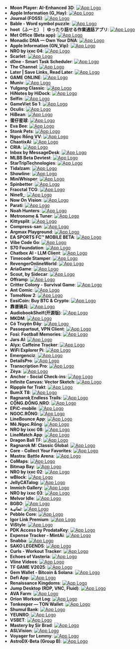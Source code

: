 - **Moon Player: AI-Enhanced 3D**: [![App Logo](https://is1-ssl.mzstatic.com/image/thumb/Purple211/v4/e2/41/6d/e2416da5-5045-7521-1092-b6752d123b66/AppIcon.lsr/200x200bb-80.png)](https://testflight.apple.com/join/vQBVKm3Q)
- **Apple Information (G_Hay)**: [![App Logo](https://is1-ssl.mzstatic.com/image/thumb/Purple211/v4/3b/10/ce/3b10ce99-644f-072f-888e-7fb0c53f70c7/AppIcon-1x_U007epad-0-1-85-220-0.png/200x200bb-80.png)](https://testflight.apple.com/join/MEmvhNcf)
- **Journal (FOSS)**: [![App Logo](https://is1-ssl.mzstatic.com/image/thumb/Purple221/v4/3b/5c/ea/3b5cea73-6f4f-8294-70ef-a58d7e027ae7/AppIcon-0-0-1x_U007epad-0-1-85-220.png/200x200bb-80.png)](https://testflight.apple.com/join/J3ChbZ8K)
- **Bable - Word symbol puzzle**: [![App Logo](https://is1-ssl.mzstatic.com/image/thumb/Purple211/v4/40/88/12/408812f0-9d60-41c1-4136-19a9f9932024/AppIcon-0-0-1x_U007emarketing-0-8-0-85-220.png/200x200bb-80.png)](https://testflight.apple.com/join/fxngVadt)
- **hoot（ふーと）｜ ゆったり話せる作業通話アプリ**: [![App Logo](https://is1-ssl.mzstatic.com/image/thumb/Purple221/v4/fa/3a/56/fa3a56c0-2465-a7c1-cc13-da8cbb91443d/AppIcon-prd-1x_U007emarketing-0-11-0-85-220-0.png/200x200bb-80.png)](https://testflight.apple.com/join/uyxnDwF9)
- **Met Office (Beta app)**: [![App Logo](https://is1-ssl.mzstatic.com/image/thumb/Purple221/v4/3c/16/a7/3c16a73c-d4f3-e5e7-a6b5-49bc23647567/AppIcon-0-0-1x_U007epad-0-1-85-220.png/200x200bb-80.png)](https://testflight.apple.com/join/ScdVVE5Q)
- **Monadic DNA — Own Your DNA**: [![App Logo](https://is1-ssl.mzstatic.com/image/thumb/Purple211/v4/02/ea/06/02ea06d1-7eb8-2aa6-9028-78367feee64e/AppIcon-0-0-1x_U007epad-0-1-0-85-220.png/200x200bb-80.png)](https://testflight.apple.com/join/KnPAc4zz)
- **Apple Information (GN_Vip)**: [![App Logo](https://is1-ssl.mzstatic.com/image/thumb/Purple211/v4/df/fc/2b/dffc2b87-6e27-b3ac-12f1-b9e2395054b6/AppIcon-1x_U007epad-0-1-85-220-0.png/200x200bb-80.png)](https://testflight.apple.com/join/dgW93q6b)
- **NRO by ixxc 04**: [![App Logo](https://is1-ssl.mzstatic.com/image/thumb/Purple211/v4/bd/bc/c8/bdbcc852-ff62-1f5d-a233-6a8320a1be1a/AppIcon-1x_U007emarketing-0-8-0-85-220-0.png/200x200bb-80.png)](https://testflight.apple.com/join/cE2HWyue)
- **Scarlet**: [![App Logo](https://is1-ssl.mzstatic.com/image/thumb/Purple211/v4/d4/f6/9e/d4f69ea4-e349-1871-5c16-d4b3f9001226/AppIcon-0-0-1x_U007emarketing-0-8-0-85-220.png/200x200bb-80.png)](https://testflight.apple.com/join/xSEFVbKa)
- **d0ne - Smart Task Scheduler**: [![App Logo](https://is1-ssl.mzstatic.com/image/thumb/Purple211/v4/4d/8a/c8/4d8ac83d-9d47-0f19-801d-17df089fc105/AppIcon-0-0-1x_U007emarketing-0-11-0-85-220.png/200x200bb-80.png)](https://testflight.apple.com/join/7AMhK2B3)
- **The Channel**: [![App Logo](https://is1-ssl.mzstatic.com/image/thumb/Purple221/v4/07/ef/90/07ef905b-f2c4-4f24-d5db-dcd690a4482f/AppIcon-0-0-1x_U007emarketing-0-6-0-85-220.png/200x200bb-80.png)](https://testflight.apple.com/join/xk7cvGHm)
- **Later | Save Links, Read Later**: [![App Logo](https://is1-ssl.mzstatic.com/image/thumb/Purple221/v4/1c/57/a3/1c57a38e-4f4b-7594-bc42-055092c27cd7/AppIcon-1x_U007epad-0-1-85-220-0.jpeg/200x200bb-80.png)](https://testflight.apple.com/join/7rSBr5pJ)
- **GAME ONLINE**: [![App Logo](https://is1-ssl.mzstatic.com/image/thumb/Purple221/v4/b0/49/61/b0496161-48bd-08d5-204a-5e8ee65fee2a/AppIcon-0-0-1x_U007emarketing-0-11-0-85-220.png/200x200bb-80.png)](https://testflight.apple.com/join/ttqHW1by)
- **Muniv**: [![App Logo](https://is1-ssl.mzstatic.com/image/thumb/Purple221/v4/c6/f4/40/c6f44078-f93d-c8f9-827c-6ac81cf2ece4/AppIcon-0-0-1x_U007emarketing-0-11-0-85-220.png/200x200bb-80.png)](https://testflight.apple.com/join/B1ETayA3)
- **Yulgang Classic**: [![App Logo](https://is1-ssl.mzstatic.com/image/thumb/Purple211/v4/2a/e7/bb/2ae7bbab-b722-dcfc-8d99-bb3a7f07639d/AppIcon-0-0-1x_U007emarketing-0-8-0-85-220.png/200x200bb-80.png)](https://testflight.apple.com/join/8eNPn82q)
- **HiNotes by HiDock**: [![App Logo](https://is1-ssl.mzstatic.com/image/thumb/Purple211/v4/45/77/9b/45779bae-6cb6-8c9a-24ed-aa95af5048a4/AppIcon-0-0-1x_U007emarketing-0-8-0-85-220.png/200x200bb-80.png)](https://testflight.apple.com/join/frUvTHk1)
- **Selfin**: [![App Logo](https://is1-ssl.mzstatic.com/image/thumb/Purple211/v4/16/c3/36/16c33684-dc6e-c124-5697-c899afadbe13/AppIcon-0-0-1x_U007epad-0-1-85-220.png/200x200bb-80.png)](https://testflight.apple.com/join/W5nT44gj)
- **GameViet So 1**: [![App Logo](https://is1-ssl.mzstatic.com/image/thumb/Purple221/v4/17/07/62/17076239-12b3-65cb-6736-eccbf7661d52/AppIcon-0-0-1x_U007emarketing-0-8-0-0-85-220.png/200x200bb-80.png)](https://testflight.apple.com/join/YKa4K1bp)
- **Oculis**: [![App Logo](https://is1-ssl.mzstatic.com/image/thumb/Purple221/v4/50/71/33/507133b2-42ef-c5a5-baaf-601f0e35029b/AppIcon-0-0-1x_U007epad-0-1-85-220.jpeg/200x200bb-80.png)](https://testflight.apple.com/join/T2GMP9Pm)
- **HiBean**: [![App Logo](https://is1-ssl.mzstatic.com/image/thumb/Purple211/v4/30/7b/cb/307bcbb2-3134-5d97-b582-f4940f621723/AppIcon-0-0-1x_U007emarketing-0-8-0-85-220.png/200x200bb-80.png)](https://testflight.apple.com/join/XCHXNdTt)
- **蛋仔星球**: [![App Logo](https://is1-ssl.mzstatic.com/image/thumb/Purple211/v4/54/40/44/5440440d-1663-d714-50b1-77d07038e63b/AppIcon-0-0-1x_U007epad-0-1-0-85-220.png/200x200bb-80.png)](https://testflight.apple.com/join/U1uy34cq)
- **Eva Bee**: [![App Logo](https://is1-ssl.mzstatic.com/image/thumb/Purple221/v4/6d/5f/8d/6d5f8d7b-610f-3178-da18-ba3503fedd2c/AppIcon-0-0-1x_U007epad-0-1-0-85-220.png/200x200bb-80.png)](https://testflight.apple.com/join/sAeE1P4t)
- **Stonk Pets**: [![App Logo](https://is1-ssl.mzstatic.com/image/thumb/Purple211/v4/6d/79/ee/6d79ee6e-566a-53e3-795e-340aea89f667/AppIcon-0-0-1x_U007emarketing-0-8-0-85-220.png/200x200bb-80.png)](https://testflight.apple.com/join/WcuGvRHY)
- **Ngọc Rồng VV**: [![App Logo](https://is1-ssl.mzstatic.com/image/thumb/Purple221/v4/44/60/1e/44601e88-d332-c826-47ef-6f2229ef22ed/AppIcon-1x_U007emarketing-0-8-0-85-220-0.png/200x200bb-80.png)](https://testflight.apple.com/join/XmnTDJBx)
- **ChaotixAi**: [![App Logo](https://is1-ssl.mzstatic.com/image/thumb/Purple221/v4/93/f9/8a/93f98acc-c20c-7589-b524-310ac224c7d0/AppIcon-0-0-1x_U007emarketing-0-11-0-85-220.png/200x200bb-80.png)](https://testflight.apple.com/join/evN15B9Q)
- **CRIA**: [![App Logo](https://is1-ssl.mzstatic.com/image/thumb/Purple211/v4/c4/ac/30/c4ac306d-858a-7a72-28f8-250fdd5b3f9c/AppIcon-0-0-1x_U007epad-0-1-85-220.png/200x200bb-80.png)](https://testflight.apple.com/join/t8mfjMnS)
- **Inbox by MessageDesk**: [![App Logo](https://is1-ssl.mzstatic.com/image/thumb/Purple221/v4/93/d6/7d/93d67d80-5e31-9f74-4c33-490f4950c646/AppIcon-0-0-1x_U007emarketing-0-8-0-85-220.png/200x200bb-80.png)](https://testflight.apple.com/join/nXZRzunZ)
- **MLBB Beta Devtest**: [![App Logo](https://is1-ssl.mzstatic.com/image/thumb/Purple221/v4/76/e8/28/76e828d9-0329-e667-cbad-31df98be8596/AppIcon-1x_U007emarketing-0-7-0-85-220-0.png/200x200bb-80.png)](https://testflight.apple.com/join/79CjuN5w)
- **StarTripTechnologies**: [![App Logo](https://is1-ssl.mzstatic.com/image/thumb/Purple221/v4/71/5c/6e/715c6e73-c90c-2ba6-bc64-82ec6972186a/AppIcon-0-0-1x_U007ephone-0-1-0-85-220.png/200x200bb-80.png)](https://testflight.apple.com/join/ZeSteS8w)
- **Tidalzam**: [![App Logo](https://is1-ssl.mzstatic.com/image/thumb/Purple221/v4/f2/b7/f4/f2b7f4a7-17f4-c58d-99c7-2e333fd9bdff/AppIcon-0-0-1x_U007ephone-0-1-0-sRGB-85-220.png/200x200bb-80.png)](https://testflight.apple.com/join/xGMef5Xf)
- **Showline**: [![App Logo](https://is1-ssl.mzstatic.com/image/thumb/Purple221/v4/e7/fe/89/e7fe89b2-dfc9-4496-57d3-ce4891a8c989/AppIcon-0-1x_U007epad-0-1-85-220-0.png/200x200bb-80.png)](https://testflight.apple.com/join/b1CnpqQ7)
- **MiniWhisper**: [![App Logo](https://is1-ssl.mzstatic.com/image/thumb/Purple221/v4/0e/d7/04/0ed704d6-a638-2fb1-72f1-bea250adb0c5/AppIcon-0-0-85-220-0-5-0-2x.png/200x200bb-80.png)](https://testflight.apple.com/join/ShCQ3sVr)
- **Spinbetter**: [![App Logo](https://is1-ssl.mzstatic.com/image/thumb/Purple211/v4/c9/ef/99/c9ef99a5-93f4-fc0e-07ae-6048e3c7c914/AppIcon-0-0-1x_U007epad-0-1-0-85-220.png/200x200bb-80.png)](https://testflight.apple.com/join/MmGcCHma)
- **Fracctal TCG**: [![App Logo](https://is1-ssl.mzstatic.com/image/thumb/Purple211/v4/d4/c7/55/d4c75591-4a9e-aa2c-7bf9-1cc4158742b1/AppIcon-0-0-1x_U007emarketing-0-8-0-85-220.png/200x200bb-80.png)](https://testflight.apple.com/join/rGegPwKA)
- **Nine9_**: [![App Logo](https://is1-ssl.mzstatic.com/image/thumb/Purple211/v4/a1/ae/b4/a1aeb47d-3945-a36a-4480-702a9457e6e8/AppIcon-0-0-1x_U007epad-0-1-85-220.png/200x200bb-80.png)](https://testflight.apple.com/join/KRMEpp4m)
- **Now On Vision**: [![App Logo](https://is1-ssl.mzstatic.com/image/thumb/Purple211/v4/10/06/88/10068897-f61e-7dee-07eb-54c6370b8fa2/AppIcon.lsr/200x200bb-80.png)](https://testflight.apple.com/join/XFKucmQ6)
- **Parati**: [![App Logo](https://is1-ssl.mzstatic.com/image/thumb/Purple221/v4/cb/f2/b6/cbf2b649-8bae-e8d9-d457-1bf52180f267/AppIcon-0-0-1x_U007ephone-0-1-85-220.png/200x200bb-80.png)](https://testflight.apple.com/join/5Hts5wsd)
- **Noah Hunters**: [![App Logo](https://is1-ssl.mzstatic.com/image/thumb/Purple221/v4/6c/83/34/6c83344a-192b-e1db-80e0-0320bb078219/AppIcon-0-0-1x_U007emarketing-0-8-0-85-220.png/200x200bb-80.png)](https://testflight.apple.com/join/NRznNjAc)
- **Metronome & Tuner**: [![App Logo](https://is1-ssl.mzstatic.com/image/thumb/Purple211/v4/c0/0a/8e/c00a8e51-4b2d-ef84-df6b-58501460c647/AppIcon-0-0-1x_U007epad-0-1-85-220.png/200x200bb-80.png)](https://testflight.apple.com/join/VmfFmkhX)
- **Kittysplit**: [![App Logo](https://is1-ssl.mzstatic.com/image/thumb/Purple221/v4/e4/c8/e8/e4c8e881-2753-64a4-1836-8d914ddd078b/AppIcon-0-0-1x_U007epad-0-1-85-220.png/200x200bb-80.png)](https://testflight.apple.com/join/t7zEpPmD)
- **Compress-san**: [![App Logo](https://is1-ssl.mzstatic.com/image/thumb/Purple211/v4/18/76/1c/18761cc5-686c-2f99-96b2-894d6709216a/AppIcon-0-0-1x_U007ephone-0-1-85-220.png/200x200bb-80.png)](https://testflight.apple.com/join/r7V8Jhqt)
- **Argmax Playground**: [![App Logo](https://is1-ssl.mzstatic.com/image/thumb/Purple211/v4/1c/c1/2c/1cc12ca8-c658-2717-08a9-45bb2ee6704f/AppIcon-0-0-1x_U007epad-0-11-0-85-220.png/200x200bb-80.png)](https://testflight.apple.com/join/Q1cywTJw)
- **EA SPORTS FC™ MOBILE BETA**: [![App Logo](https://is1-ssl.mzstatic.com/image/thumb/Purple221/v4/03/28/38/03283823-09ad-91ab-ce33-7267db9777de/AppIcon-0-0-1x_U007emarketing-0-8-0-85-220.png/200x200bb-80.png)](https://testflight.apple.com/join/5WJSgPTd)
- **Vibe Code Go**: [![App Logo](https://is1-ssl.mzstatic.com/image/thumb/Purple221/v4/6b/d6/1c/6bd61c0f-8655-5447-a22b-0d0bab36bf5c/AppIcon-0-0-1x_U007ephone-0-1-85-220.png/200x200bb-80.png)](https://testflight.apple.com/join/gh7Qc1Hr)
- **S70 Foundation**: [![App Logo](https://is1-ssl.mzstatic.com/image/thumb/Purple211/v4/dc/16/0f/dc160fe2-6e25-08d7-0027-bb6fd8823e12/AppIcon-0-1x_U007ephone-0-0-0-1-0-0-85-220-0.png/200x200bb-80.png)](https://testflight.apple.com/join/d7YvZf54)
- **Chatbox AI - LLM Client**: [![App Logo](https://is1-ssl.mzstatic.com/image/thumb/Purple211/v4/2f/fc/5b/2ffc5b7f-6641-f19d-0b49-cafb6407d915/AppIcon-0-0-1x_U007emarketing-0-11-0-85-220.png/200x200bb-80.png)](https://testflight.apple.com/join/8PMSSnBK)
- **Timecode Stamper**: [![App Logo](https://is1-ssl.mzstatic.com/image/thumb/Purple221/v4/72/96/2d/72962d04-65a6-b256-0f94-5e2c18686329/AppIcon-1x_U007epad-0-1-85-220-0.png/200x200bb-80.png)](https://testflight.apple.com/join/VJ6K1SZ4)
- **RevengerOnlineWorld**: [![App Logo](https://is1-ssl.mzstatic.com/image/thumb/Purple211/v4/f3/d6/3e/f3d63efc-dc50-a02a-a490-723ef37b56d7/AppIcon-0-0-1x_U007emarketing-0-8-0-85-220.png/200x200bb-80.png)](https://testflight.apple.com/join/8EVj3Xzv)
- **AriaGame**: [![App Logo](https://is1-ssl.mzstatic.com/image/thumb/Purple211/v4/ed/10/55/ed105501-628e-32ce-c1e5-e31e5393bf4a/AppIcon-0-0-1x_U007emarketing-0-8-0-85-220.png/200x200bb-80.png)](https://testflight.apple.com/join/j986H2PS)
- **Scout, by Sidecar**: [![App Logo](https://is1-ssl.mzstatic.com/image/thumb/Purple211/v4/b6/73/dd/b673dd5d-cf9c-9216-3f8a-812ab927d11e/scout-0-0-1x_U007epad-0-1-85-220.png/200x200bb-80.png)](https://testflight.apple.com/join/DJrwDRkW)
- **Offramp**: [![App Logo](https://is1-ssl.mzstatic.com/image/thumb/Purple211/v4/93/d9/17/93d9173f-e585-fbe6-d6f8-5390326752b9/AppIcon-0-0-1x_U007epad-0-1-85-220.png/200x200bb-80.png)](https://testflight.apple.com/join/z98tXP39)
- **Critter Colony - Survival Game**: [![App Logo](https://is1-ssl.mzstatic.com/image/thumb/Purple221/v4/db/5f/46/db5f46b6-f3f5-bcae-9ef2-60d5268a50a1/AppIcon-1x_U007emarketing-0-6-0-85-220-0.png/200x200bb-80.png)](https://testflight.apple.com/join/yjemw17R)
- **Ant Comic**: [![App Logo](https://is1-ssl.mzstatic.com/image/thumb/Purple211/v4/f5/a2/34/f5a2340a-e0e8-e13f-d17e-0622e24911c6/AppIcon-0-0-1x_U007emarketing-0-8-0-0-85-220.png/200x200bb-80.png)](https://testflight.apple.com/join/RaAyUvFe)
- **TomoNow 2**: [![App Logo](https://is1-ssl.mzstatic.com/image/thumb/Purple221/v4/da/fc/f9/dafcf9cd-86d5-d176-0051-7d2f24dc65e0/AppIcon-0-1x_U007epad-0-1-0-85-220-0.png/200x200bb-80.png)](https://testflight.apple.com/join/HEqPjPGT)
- **EasiCoin: Buy BTC & Crypto**: [![App Logo](https://is1-ssl.mzstatic.com/image/thumb/Purple221/v4/9d/01/42/9d01429f-ac40-29cf-1cb2-d904678888e8/AppIcon-0-0-1x_U007emarketing-0-8-0-85-220.png/200x200bb-80.png)](https://testflight.apple.com/join/13AbRycf)
- **靠谱骑兵**: [![App Logo](https://is1-ssl.mzstatic.com/image/thumb/Purple211/v4/ee/48/97/ee489729-eca4-5628-3bc5-0f65f628f5bf/AppIcon-0-0-1x_U007emarketing-0-6-0-85-220.png/200x200bb-80.png)](https://testflight.apple.com/join/1J8vtoyy)
- **AudiobookShelf(开源版)**: [![App Logo](https://is1-ssl.mzstatic.com/image/thumb/Purple221/v4/9e/cc/9b/9ecc9b17-dfad-04db-d935-7b56a417445a/Icons-0-0-1x_U007emarketing-0-8-0-85-220.png/200x200bb-80.png)](https://testflight.apple.com/join/HkWgESNz)
- **MKDM**: [![App Logo](https://is1-ssl.mzstatic.com/image/thumb/Purple211/v4/af/d2/86/afd2863e-e387-02c5-c35e-9500cd837061/AppIcon-0-0-1x_U007emarketing-0-0-0-7-0-0-sRGB-0-0-0-GLES2_U002c0-512MB-85-220-0-0.png/200x200bb-80.png)](https://testflight.apple.com/join/v83wZHYU)
- **Có Truyện Đây**: [![App Logo](https://is1-ssl.mzstatic.com/image/thumb/Purple221/v4/c9/92/74/c99274a5-30f8-3add-eb25-0f67ef7932b6/AppIcon-0-0-1x_U007emarketing-0-8-0-0-85-220.png/200x200bb-80.png)](https://testflight.apple.com/join/2X6Xm1k2)
- **Passepartout, VPN Client**: [![App Logo](https://is1-ssl.mzstatic.com/image/thumb/Purple221/v4/60/d3/45/60d345a7-f8e0-df9e-094b-8759fc98aea4/AppIcon-0-0-1x_U007epad-0-1-85-220.png/200x200bb-80.png)](https://testflight.apple.com/join/dnA4CXFJ)
- **Fosi: Football Memories**: [![App Logo](https://is1-ssl.mzstatic.com/image/thumb/Purple221/v4/2e/f4/3c/2ef43c78-99d4-e43c-6b72-44bc8eb03893/AppIcon-0-0-1x_U007ephone-0-1-85-220.png/200x200bb-80.png)](https://testflight.apple.com/join/3qKCjTXT)
- **Jars AI**: [![App Logo](https://is1-ssl.mzstatic.com/image/thumb/Purple211/v4/e5/9c/57/e59c5768-b165-274b-1ffb-e5e59ad5493d/AppIcon-0-0-1x_U007emarketing-0-8-0-85-220.png/200x200bb-80.png)](https://testflight.apple.com/join/p4zac3hu)
- **Alyx: Caffeine Tracker**: [![App Logo](https://is1-ssl.mzstatic.com/image/thumb/Purple221/v4/63/ab/4e/63ab4e11-eae4-90d8-2b62-53bd6b8eedef/Alyx-0-0-1x_U007ephone-0-1-0-85-220.png/200x200bb-80.png)](https://testflight.apple.com/join/wRwfK8Nq)
- **WiFi Explorer Pi**: [![App Logo](https://is1-ssl.mzstatic.com/image/thumb/Purple221/v4/71/53/3f/71533fb7-7342-8972-914b-66c007e70945/AppIcon-0-0-1x_U007epad-0-0-0-1-0-85-220.png/200x200bb-80.png)](https://testflight.apple.com/join/KJF3GrRa)
- **Emergenciz**: [![App Logo](https://is1-ssl.mzstatic.com/image/thumb/Purple221/v4/09/13/64/09136406-db2e-b036-5a2c-68f56ecc12e3/AppIcon-0-0-1x_U007epad-0-1-85-220.png/200x200bb-80.png)](https://testflight.apple.com/join/eE4k1A7M)
- **DetailsPro**: [![App Logo](https://is1-ssl.mzstatic.com/image/thumb/Purple211/v4/07/59/59/0759595a-95d3-8bf3-c60d-37704b6f0e9d/AppIcon-0-0-1x_U007epad-0-0-0-1-0-0-sRGB-0-85-220.png/200x200bb-80.png)](https://testflight.apple.com/join/QCrMtMTg)
- **Transcription Pro**: [![App Logo](https://is1-ssl.mzstatic.com/image/thumb/Purple221/v4/2a/2c/75/2a2c750b-35f7-fdcb-2c4a-f63bdbc03849/transcription-app-icon-0-0-85-220-0-6-0-2x-0-0-0.png/200x200bb-80.png)](https://testflight.apple.com/join/eqHe9g46)
- **Zèya**: [![App Logo](https://is1-ssl.mzstatic.com/image/thumb/Purple221/v4/a0/be/ad/a0bead12-d024-7d9b-6d38-87e31fd38db8/AppIcon-0-0-1x_U007ephone-0-1-85-220.png/200x200bb-80.png)](https://testflight.apple.com/join/GyhkTVtH)
- **Anchor - Social Check-ins**: [![App Logo](https://is1-ssl.mzstatic.com/image/thumb/Purple221/v4/04/38/4d/04384da7-e423-5500-7fc7-c1e968e6d25c/AppIcon-0-0-1x_U007ephone-0-1-85-220.png/200x200bb-80.png)](https://testflight.apple.com/join/cs6J1fzx)
- **Infinite Canvas: Vector Sketch**: [![App Logo](https://is1-ssl.mzstatic.com/image/thumb/Purple221/v4/13/e9/6f/13e96fe8-4a63-23e4-6077-d71e9ecaeba9/AppIcon-0-0-1x_U007epad-0-1-85-220.png/200x200bb-80.png)](https://testflight.apple.com/join/UzgVUV7k)
- **Rippple for Trakt**: [![App Logo](https://is1-ssl.mzstatic.com/image/thumb/Purple211/v4/53/2e/aa/532eaa0e-5398-20ba-fa8e-13c8d7f88889/AppIcon-0-0-1x_U007epad-0-1-0-85-220.png/200x200bb-80.png)](https://testflight.apple.com/join/UgPDmnAy)
- **BumX T8**: [![App Logo](https://is1-ssl.mzstatic.com/image/thumb/Purple211/v4/ab/44/8a/ab448a02-c36a-d180-1db8-c9f6c401d37f/AppIcon-0-0-1x_U007emarketing-0-11-0-85-220.png/200x200bb-80.png)](https://testflight.apple.com/join/4Ed7CdN9)
- **Ragnarok Endless Trails**: [![App Logo](https://is1-ssl.mzstatic.com/image/thumb/Purple211/v4/00/69/48/006948ac-793d-dc90-a21e-bcd7282db13d/AppIcon-0-0-1x_U007emarketing-0-8-0-85-220.png/200x200bb-80.png)](https://testflight.apple.com/join/7ErGJ6kR)
- **CỘNG.ĐỒNG.NRO**: [![App Logo](https://is1-ssl.mzstatic.com/image/thumb/Purple211/v4/a9/76/8e/a9768e7d-a3da-8af8-f76d-f7d040b115f9/AppIcon-0-0-1x_U007emarketing-0-8-0-85-220.png/200x200bb-80.png)](https://testflight.apple.com/join/hu6NKh1R)
- **EPiC-mobile**: [![App Logo](https://is1-ssl.mzstatic.com/image/thumb/Purple221/v4/82/46/bb/8246bb3c-232c-4100-a9c5-067d4b7fcf97/AppIcon-0-1x_U007emarketing-0-8-0-85-220-0.png/200x200bb-80.png)](https://testflight.apple.com/join/9CMSZfjC)
- **NGOC.RÔNG**: [![App Logo](https://is1-ssl.mzstatic.com/image/thumb/Purple211/v4/fe/0d/ff/fe0dff66-0749-9b83-8ca6-002e402a2d0c/AppIcon-0-0-1x_U007emarketing-0-8-0-85-220.png/200x200bb-80.png)](https://testflight.apple.com/join/VuJEvxCN)
- **LineBounce App**: [![App Logo](https://is1-ssl.mzstatic.com/image/thumb/Purple211/v4/e4/05/72/e40572de-dd43-45d2-de2c-36be12e69ea5/AppIcon-0-0-1x_U007epad-0-1-0-85-220.png/200x200bb-80.png)](https://testflight.apple.com/join/PkegAbGV)
- **Mê.Ngọc.Rồng**: [![App Logo](https://is1-ssl.mzstatic.com/image/thumb/Purple211/v4/db/e5/11/dbe51188-4308-2c05-3c3c-fddaef124ac9/AppIcon-0-0-1x_U007emarketing-0-8-0-85-220.png/200x200bb-80.png)](https://testflight.apple.com/join/MjuzfKVz)
- **NRO by ixxc 08**: [![App Logo](https://is1-ssl.mzstatic.com/image/thumb/Purple211/v4/76/89/70/76897040-738b-b273-f7a2-1662524a429b/AppIcon-1x_U007emarketing-0-8-0-85-220-0.png/200x200bb-80.png)](https://testflight.apple.com/join/mspeMFXG)
- **LineMatch App**: [![App Logo](https://is1-ssl.mzstatic.com/image/thumb/Purple221/v4/c3/15/f9/c315f99f-c024-ff93-d053-3c7f9668faa4/AppIcon-0-0-1x_U007epad-0-1-0-85-220.png/200x200bb-80.png)](https://testflight.apple.com/join/NGR8UFgS)
- **Dragon Ball TF**: [![App Logo](https://is1-ssl.mzstatic.com/image/thumb/Purple211/v4/aa/0c/a3/aa0ca3c5-58ae-b713-ddc9-ffb88997a80c/AppIcon-1x_U007emarketing-0-8-0-85-220-0.png/200x200bb-80.png)](https://testflight.apple.com/join/RMQZ3tP1)
- **Ragnarok M: Classic Global**: [![App Logo](https://is1-ssl.mzstatic.com/image/thumb/Purple211/v4/98/ea/9f/98ea9fd7-8523-23b6-9197-81b24cc96ef7/AppIcon-1x_U007emarketing-0-8-0-85-220-0.png/200x200bb-80.png)](https://testflight.apple.com/join/gZ7X8GH9)
- **Core - Collect Your Favorites**: [![App Logo](https://is1-ssl.mzstatic.com/image/thumb/Purple221/v4/23/1d/1c/231d1cdc-eaa7-9bba-860a-1001535ea10c/AppIcon-0-0-1x_U007ephone-0-1-85-220.png/200x200bb-80.png)](https://testflight.apple.com/join/guWngHgd)
- **Mastra: Battle Arena**: [![App Logo](https://is1-ssl.mzstatic.com/image/thumb/Purple221/v4/d1/65/a1/d165a15f-d5bd-0d68-612d-02132ffe327c/AppIcon-0-0-1x_U007emarketing-0-8-0-85-220.png/200x200bb-80.png)](https://testflight.apple.com/join/7WkKapuN)
- **CoMaps**: [![App Logo](https://is1-ssl.mzstatic.com/image/thumb/Purple221/v4/aa/fa/18/aafa1804-e0ce-910e-2e54-afd8ed954d7b/Icon-0-0-1x_U007epad-0-0-0-1-0-0-0-85-220.png/200x200bb-80.png)](https://testflight.apple.com/join/EGSsGRn7)
- **Bitmap Bay**: [![App Logo](https://is1-ssl.mzstatic.com/image/thumb/Purple211/v4/e5/17/8c/e5178cde-5453-1c85-a6e2-1e758b8a3591/AppIcon-0-0-1x_U007epad-0-11-0-85-220.png/200x200bb-80.png)](https://testflight.apple.com/join/tB2Df61B)
- **NRO by ixxc 02**: [![App Logo](https://is1-ssl.mzstatic.com/image/thumb/Purple211/v4/e9/09/34/e90934eb-3227-8f54-eaf8-8c0e0baa5d88/AppIcon-0-0-1x_U007emarketing-0-8-0-85-220.png/200x200bb-80.png)](https://testflight.apple.com/join/mgAFP9pS)
- **wBlock**: [![App Logo](https://is1-ssl.mzstatic.com/image/thumb/Purple221/v4/31/d9/87/31d987b2-0bd5-cf95-fa21-94a9c8e93f9e/AppIcon-0-1x_U007epad-0-1-85-220-0.png/200x200bb-80.png)](https://testflight.apple.com/join/nCjEmXVQ)
- **JellyCATalog**: [![App Logo](https://is1-ssl.mzstatic.com/image/thumb/Purple221/v4/f0/86/6d/f0866dc0-9faa-360e-2da3-6b04088c0856/AppIcon-0-0-1x_U007epad-0-11-0-85-220.jpeg/200x200bb-80.png)](https://testflight.apple.com/join/Ps85q1Ah)
- **Immich Gallery**: [![App Logo](https://is1-ssl.mzstatic.com/image/thumb/Purple221/v4/b5/f6/aa/b5f6aa1b-4295-442a-6660-6d7c8a086e2f/App_Icon-marketing.lsr/200x200bb-80.png)](https://testflight.apple.com/join/EVqUjrYs)
- **NRO by ixxc 03**: [![App Logo](https://is1-ssl.mzstatic.com/image/thumb/Purple221/v4/ec/01/65/ec01655c-5e66-ed30-5bc2-32e4e74cf235/AppIcon-1x_U007emarketing-0-8-0-85-220-0.png/200x200bb-80.png)](https://testflight.apple.com/join/kw8PrrTV)
- **Melvor Idle**: [![App Logo](https://is1-ssl.mzstatic.com/image/thumb/Purple211/v4/a5/45/cd/a545cdb1-ba84-dc2d-14e9-488aea65d7e7/AppIcon-0-0-1x_U007emarketing-0-7-0-85-220.png/200x200bb-80.png)](https://testflight.apple.com/join/5kj76Wnt?ref=news.melvoridle.com)
- **BGBO**: [![App Logo](https://is1-ssl.mzstatic.com/image/thumb/Purple221/v4/b0/21/91/b02191cc-f17d-2be6-7c38-89e30b48a4f8/AppIcon-0-0-1x_U007emarketing-0-11-0-85-220.png/200x200bb-80.png)](https://testflight.apple.com/join/58dgX5vY)
- **ثمانيـة**: [![App Logo](https://is1-ssl.mzstatic.com/image/thumb/Purple211/v4/bc/56/d9/bc56d963-7fd9-888c-aa4d-5d2e3d0a5790/AppIcon-0-0-1x_U007ephone-0-1-0-85-220.png/200x200bb-80.png)](https://testflight.apple.com/join/Z6mZrMPh)
- **Pebble Core**: [![App Logo](https://is1-ssl.mzstatic.com/image/thumb/Purple221/v4/55/93/80/559380c0-7fc8-7f25-0a7d-d2fd13bfd896/AppIcon-0-0-1x_U007epad-0-1-85-220.png/200x200bb-80.png)](https://testflight.apple.com/join/M695eCup)
- **Igor Link Premium**: [![App Logo](https://is1-ssl.mzstatic.com/image/thumb/Purple221/v4/ff/a1/08/ffa108c9-e8dc-cc63-2646-ae1ebe54a67e/AppIcon-0-0-1x_U007ephone-0-1-85-220.png/200x200bb-80.png)](https://testflight.apple.com/join/eVerMSgA)
- **ViStyle**: [![App Logo](https://is1-ssl.mzstatic.com/image/thumb/Purple211/v4/7c/9b/71/7c9b717f-95f3-15e2-0117-46ada0bd7fba/AppIcon-0-0-1x_U007ephone-0-1-85-220.jpeg/200x200bb-80.png)](https://testflight.apple.com/join/vCnB9gDY)
- **PDK Access by ProdataKey**: [![App Logo](https://is1-ssl.mzstatic.com/image/thumb/Purple211/v4/f4/29/58/f4295813-171f-30d9-5453-fe12f670b88d/AppIcon-0-0-1x_U007epad-0-1-0-85-220.png/200x200bb-80.png)](https://testflight.apple.com/join/OHwTybsU)
- **Expense Tracker - MintAi**: [![App Logo](https://is1-ssl.mzstatic.com/image/thumb/Purple211/v4/5a/64/9a/5a649a58-bc95-24f3-f7cb-07b96f84c661/AppIcon-0-0-1x_U007epad-0-1-0-85-220.png/200x200bb-80.png)](https://testflight.apple.com/join/3WFJJ4YQ)
- **Snabba**: [![App Logo](https://is1-ssl.mzstatic.com/image/thumb/Purple221/v4/1b/5d/f4/1b5df40f-9f12-2110-63a0-a2ee6953fbd1/AppIcon-0-0-1x_U007epad-0-1-85-220.png/200x200bb-80.png)](https://testflight.apple.com/join/VkTfEhuK)
- **SAKO LEGENDS**: [![App Logo](https://is1-ssl.mzstatic.com/image/thumb/Purple221/v4/73/ed/2f/73ed2f71-a78c-1399-d064-2dec37fa5ff1/AppIcon-0-0-1x_U007emarketing-0-8-0-85-220.png/200x200bb-80.png)](https://testflight.apple.com/join/2fecSa4G)
- **Curls - Workout Tracker**: [![App Logo](https://is1-ssl.mzstatic.com/image/thumb/Purple221/v4/06/2a/54/062a54c5-2e85-f86b-8e0e-8f07a79b066d/AppIcon-0-0-1x_U007ephone-0-1-85-220.png/200x200bb-80.png)](https://testflight.apple.com/join/mAfE5kJD)
- **Echoes of Vasteria**: [![App Logo](https://is1-ssl.mzstatic.com/image/thumb/Purple211/v4/8d/61/3d/8d613d6c-d40f-1c17-997c-e5e41ee095b0/AppIcon-0-0-1x_U007emarketing-0-8-0-85-220.png/200x200bb-80.png)](https://testflight.apple.com/join/15bpAkuh)
- **Vline Videos**: [![App Logo](https://is1-ssl.mzstatic.com/image/thumb/Purple221/v4/eb/33/5b/eb335b10-b3ca-b824-2eda-cff19b6579bb/AppIcon-0-0-1x_U007ephone-0-0-0-1-0-85-220.jpeg/200x200bb-80.png)](https://testflight.apple.com/join/9EXk8YZU)
- **TF GAME V2025**: [![App Logo](https://is1-ssl.mzstatic.com/image/thumb/Purple211/v4/fb/e1/ff/fbe1ff7d-50c4-2c36-5be5-2173ff19b479/AppIcon-0-0-1x_U007emarketing-0-0-0-7-0-0-sRGB-0-0-0-GLES2_U002c0-512MB-85-220-0-0.png/200x200bb-80.png)](https://testflight.apple.com/join/VbPF4gBp)
- **Gem Wallet - Bitcoin & Solana**: [![App Logo](https://is1-ssl.mzstatic.com/image/thumb/Purple211/v4/94/7a/82/947a8234-0bf9-51f8-85f3-f40a26ff4dd6/AppIcon-0-0-1x_U007epad-0-1-85-220.png/200x200bb-80.png)](https://testflight.apple.com/join/GUrGydJz)
- **Defi App**: [![App Logo](https://is1-ssl.mzstatic.com/image/thumb/Purple211/v4/7f/4a/26/7f4a2696-508d-df2d-1c10-0104769a2905/AppIcon-0-0-1x_U007ephone-0-1-85-220.png/200x200bb-80.png)](https://testflight.apple.com/join/CxrtEEqv)
- **Renaissance Kingdoms**: [![App Logo](https://is1-ssl.mzstatic.com/image/thumb/Purple211/v4/2c/91/3e/2c913e3f-fab4-ac65-78f7-7c53bfc261ed/AppIcon-1x_U007epad-0-1-85-220-0.png/200x200bb-80.png)](https://testflight.apple.com/join/KkFL0EvO)
- **Jump Desktop (RDP, VNC, Fluid)**: [![App Logo](https://is1-ssl.mzstatic.com/image/thumb/Purple211/v4/1f/c5/82/1fc58253-9d02-97c9-e044-da76d3127b05/AppIcon-0-1x_U007emarketing-0-11-0-85-220-0.png/200x200bb-80.png)](https://testflight.apple.com/join/PT4ZWw0g)
- **AVA Farm**: [![App Logo](https://is1-ssl.mzstatic.com/image/thumb/Purple211/v4/47/be/06/47be0667-841d-5da4-7930-cd2d1c1d8acf/AppIcon-0-0-1x_U007emarketing-0-8-0-85-220.png/200x200bb-80.png)](https://testflight.apple.com/join/Ez9S8Z1h)
- **Orion Workout Log**: [![App Logo](https://is1-ssl.mzstatic.com/image/thumb/Purple211/v4/77/c3/59/77c35957-d679-b375-fd77-607d4b820a4f/AppIcon-0-0-1x_U007emarketing-0-11-0-85-220.png/200x200bb-80.png)](https://testflight.apple.com/join/kvSQCK6s)
- **Tonkeeper — TON Wallet**: [![App Logo](https://is1-ssl.mzstatic.com/image/thumb/Purple221/v4/60/e4/8c/60e48ce1-1f9b-1d9c-035e-28f77862ede2/AppIcon-0-0-1x_U007ephone-0-1-85-220.png/200x200bb-80.png)](https://testflight.apple.com/join/xAbgNWXG)
- **Shumul Bank**: [![App Logo](https://is1-ssl.mzstatic.com/image/thumb/Purple211/v4/76/39/7e/76397e48-7bb7-9ce2-0f85-d8ae11f45a33/AppIcon-0-0-1x_U007emarketing-0-11-0-0-85-220.png/200x200bb-80.png)](https://testflight.apple.com/join/S764tWuM)
- **YEUNRO**: [![App Logo](https://is1-ssl.mzstatic.com/image/thumb/Purple221/v4/29/56/81/29568152-7f11-2353-68b0-42a5134900a2/AppIcon-0-0-1x_U007emarketing-0-8-0-85-220.png/200x200bb-80.png)](https://testflight.apple.com/join/SgvtPpjd)
- **VSBET**: [![App Logo](https://is1-ssl.mzstatic.com/image/thumb/Purple211/v4/67/e9/98/67e998a3-9d7f-4641-0dda-3fa4338ce900/AppIcon-vd013-0-0-1x_U007emarketing-0-11-0-85-220.png/200x200bb-80.png)](https://testflight.apple.com/join/SFkssRVX)
- **Mastery by Sir Brad**: [![App Logo](https://is1-ssl.mzstatic.com/image/thumb/Purple221/v4/a5/88/f0/a588f041-f6a5-49f8-ed22-edfd2d0e2de4/AppIcon-0-1x_U007emarketing-0-8-0-sRGB-85-220-0.png/200x200bb-80.png)](https://testflight.apple.com/join/WbpwRW3Q)
- **ASLVision**: [![App Logo](https://is1-ssl.mzstatic.com/image/thumb/Purple211/v4/11/d2/54/11d25423-5b98-2118-7e41-414fe69fcd39/AppIcon-0-0-1x_U007emarketing-0-8-0-85-220.png/200x200bb-80.png)](https://testflight.apple.com/join/GUrbMhV8)
- **Voyager for Lemmy**: [![App Logo](https://is1-ssl.mzstatic.com/image/thumb/Purple211/v4/6f/6c/25/6f6c2557-1657-3720-c9b8-49f7bb6e0f45/AppIcon-0-0-1x_U007epad-0-1-85-220.png/200x200bb-80.png)](https://testflight.apple.com/join/nWLw1MBM)
- **AstroDX-Beta (Group B)**: [![App Logo](https://is1-ssl.mzstatic.com/image/thumb/Purple221/v4/01/b8/e5/01b8e59d-ce57-5279-999a-eed90dc5c5da/AppIcon-0-0-1x_U007emarketing-0-8-0-85-220.png/200x200bb-80.png)](https://testflight.apple.com/join/ocj3yptn)